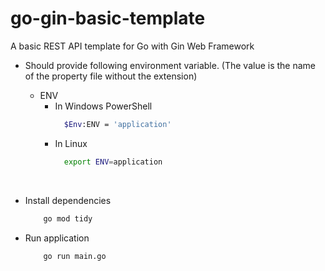 # go-gin-basic-template
A basic REST API template for Go with Gin Web Framework

* Should provide following environment variable. (The value is the name of the property file without the extension)
    * ENV
        * In Windows PowerShell
            ```bash
              $Env:ENV = 'application'
            ```
        * In Linux
            ```bash
              export ENV=application
            ```

    <br />

* Install dependencies
    ```bash
        go mod tidy
    ```


* Run application
    ```bash
        go run main.go
    ```